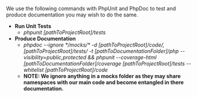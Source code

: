 We use the following commands with PhpUnit and PhpDoc to test and produce documentation you may wish to do the same.
- **Run Unit Tests**
  - *phpunit [pathToProjectRoot]/tests*
- **Produce Documentation**
  - *phpdoc --ignore &ast;/mocks/&ast; -d [pathToProjectRoot]/code/,[pathToProjectRoot]/tests/ -t [pathToDocumentationFolder]/php --visibility=public,protected && phpunit --coverage-html [pathToDocumentationFolder]/coverage [pathToProjectRoot]/tests --whitelist [pathToProjectRoot]/code*
  - **NOTE: We ignore anything in a mocks folder as they may share namespaces with our main code and become entangled in there documentation.**
